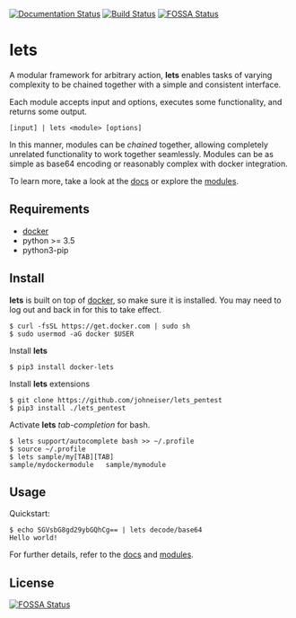 [![Documentation Status](https://readthedocs.org/projects/lets/badge/?version=latest)](https://lets.readthedocs.io/en/latest/?badge=latest)
[![Build Status](https://travis-ci.com/johneiser/lets.svg?branch=master)](https://travis-ci.com/johneiser/lets)
[![FOSSA Status](https://app.fossa.io/api/projects/git%2Bgithub.com%2Fjohneiser%2Flets.svg?type=shield)](https://app.fossa.io/projects/git%2Bgithub.com%2Fjohneiser%2Flets?ref=badge_shield)

# lets

A modular framework for arbitrary action, **lets** enables tasks of varying complexity to be chained together with a simple and consistent interface.

Each module accepts input and options, executes some functionality, and returns some output.

```
[input] | lets <module> [options]
```

In this manner, modules can be *chained* together, allowing completely unrelated functionality to work together seamlessly. Modules can be as simple as base64 encoding or reasonably complex with docker integration.

To learn more, take a look at the [docs](https://lets.readthedocs.io/en/latest/index.html) or explore the [modules](https://johneiser.github.io/lets/).

## Requirements

- [docker](https://docs.docker.com/install/linux/docker-ce/ubuntu/)
- python >= 3.5
- python3-pip

## Install

**lets** is built on top of [docker](https://docs.docker.com/install/linux/docker-ce/ubuntu/), so make sure it is installed. You may need to log out and back in for this to take effect.

```
$ curl -fsSL https://get.docker.com | sudo sh
$ sudo usermod -aG docker $USER
```

Install **lets**

```
$ pip3 install docker-lets
```

Install **lets** extensions

```
$ git clone https://github.com/johneiser/lets_pentest
$ pip3 install ./lets_pentest
```

Activate **lets** *tab-completion* for bash.

```
$ lets support/autocomplete bash >> ~/.profile
$ source ~/.profile
$ lets sample/my[TAB][TAB]
sample/mydockermodule   sample/mymodule
```

## Usage

Quickstart:

```
$ echo SGVsbG8gd29ybGQhCg== | lets decode/base64
Hello world!
```

For further details, refer to the [docs](https://lets.readthedocs.io/en/latest/usage.html) and [modules](https://johneiser.github.io/lets/).

## License
[![FOSSA Status](https://app.fossa.io/api/projects/git%2Bgithub.com%2Fjohneiser%2Flets.svg?type=large)](https://app.fossa.io/projects/git%2Bgithub.com%2Fjohneiser%2Flets?ref=badge_large)
